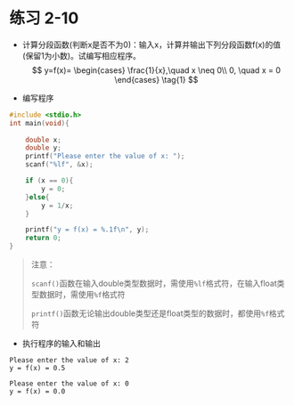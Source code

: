 # 练习 2-10
- 计算分段函数(判断x是否不为0)：输入x，计算并输出下列分段函数f(x)的值(保留1为小数)。试编写相应程序。
$$
y=f(x)=
\begin{cases}
\frac{1}{x},\quad x \neq 0\\
0, \quad x = 0
\end{cases}
\tag{1}
$$


- 编写程序
```c
#include <stdio.h>
int main(void){
    
    double x;
    double y;
    printf("Please enter the value of x: ");
    scanf("%lf", &x);

    if (x == 0){
        y = 0;
    }else{
        y = 1/x;
    }

    printf("y = f(x) = %.1f\n", y);
    return 0;
}
```
> 注意：
> 
> `scanf()`函数在输入double类型数据时，需使用`%lf`格式符，在输入float类型数据时，需使用`%f`格式符
> 
> `printf()`函数无论输出double类型还是float类型的数据时，都使用`%f`格式符

- 执行程序的输入和输出
```shell
Please enter the value of x: 2
y = f(x) = 0.5

Please enter the value of x: 0
y = f(x) = 0.0
```

